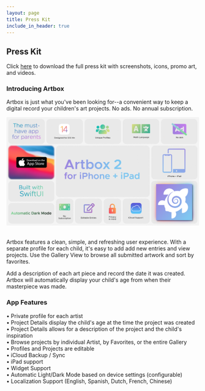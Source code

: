 ```yaml
---
layout: page
title: Press Kit
include_in_header: true
---
```


## Press Kit
Click [here](https://www.icloud.com/iclouddrive/0YReE_oVk2TIUg9mpooEltpug#Artbox_2_PressKit) to download the full press kit with screenshots, icons, promo art, and videos.

### Introducing Artbox
Artbox is just what you've been looking for--a convenient way to keep a digital record your children's art projects. No ads. No annual subscription.

![](/assets/Artbox-summary-card.png)<br><br>

Artbox features a clean, simple, and refreshing user experience. With a separate profile for each child, it's easy to add add new entries and view projects. 
Use the Gallery View to browse all submitted artwork and sort by favorites.

Add a description of each art piece and record the date it was created. Artbox will automatically display your child's age from when their masterpiece was made.

### App Features
• Private profile for each artist  
• Project Details display the child's age at the time the project was created  
• Project Details allows for a description of the project and the child's inspiration  
• Browse projects by individual Artist, by Favorites, or the entire Gallery  
• Profiles and Projects are editable  
• iCloud Backup / Sync  
• iPad support  
• Widget Support  
• Automatic Light/Dark Mode based on device settings (configurable)  
• Localization Support (English, Spanish, Dutch, French, Chinese)  
